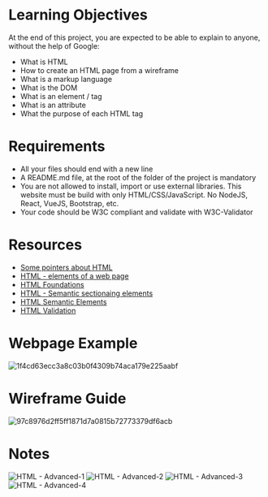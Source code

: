 # Learning Objectives

At the end of this project, you are expected to be able to explain to anyone, without the help of Google:

- What is HTML
- How to create an HTML page from a wireframe
- What is a markup language
- What is the DOM
- What is an element / tag
- What is an attribute
- What the purpose of each HTML tag

# Requirements

- All your files should end with a new line
- A README.md file, at the root of the folder of the project is mandatory
- You are not allowed to install, import or use external libraries. This website must be build with only HTML/CSS/JavaScript. No NodeJS, React, VueJS, Bootstrap, etc.
- Your code should be W3C compliant and validate with W3C-Validator

# Resources

- [Some pointers about HTML](https://intranet.atlasschool.com/concepts/834)
- [HTML - elements of a web page](https://intranet.atlasschool.com/concepts/835)
- [HTML Foundations](https://intranet.atlasschool.com/concepts/836)
- [HTML - Semantic sectionaing elements](https://intranet.atlasschool.com/concepts/837)
- [HTML Semantic Elements](https://intranet.atlasschool.com/concepts/838)
- [HTML Validation](https://intranet.atlasschool.com/concepts/839)

# Webpage Example
![1f4cd63ecc3a8c03b0f4309b74aca179e225aabf](https://github.com/chris85gillis/atlas-web-development/assets/126268722/874a6afc-24e7-49d9-9820-a5050cf57e59)

# Wireframe Guide
![97c8976d2ff5ff1871d7a0815b72773379df6acb](https://github.com/chris85gillis/atlas-web-development/assets/126268722/060fdfc5-3203-41ef-a7a6-2dcb47ae5246)

# Notes
![HTML - Advanced-1](https://github.com/chris85gillis/atlas-web-development/assets/126268722/caeab216-d53b-49b9-b431-76ecf210483f)
![HTML - Advanced-2](https://github.com/chris85gillis/atlas-web-development/assets/126268722/237bc159-bafa-46cd-8dfa-926b4796280e)
![HTML - Advanced-3](https://github.com/chris85gillis/atlas-web-development/assets/126268722/a566d6fa-429b-4c98-ad4a-c8feb548a97d)
![HTML - Advanced-4](https://github.com/chris85gillis/atlas-web-development/assets/126268722/1303d3ef-8fb4-49a8-b69d-42d6c597ef2f)


